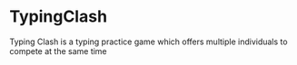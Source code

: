 # TypingClash
Typing Clash is a typing practice game which offers multiple individuals to compete at the same time 
